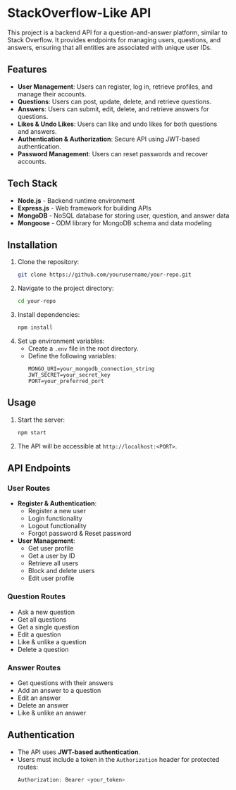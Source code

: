 # StackOverflow-Like API

This project is a backend API for a question-and-answer platform, similar to Stack Overflow. It provides endpoints for managing users, questions, and answers, ensuring that all entities are associated with unique user IDs.

## Features
- **User Management**: Users can register, log in, retrieve profiles, and manage their accounts.
- **Questions**: Users can post, update, delete, and retrieve questions.
- **Answers**: Users can submit, edit, delete, and retrieve answers for questions.
- **Likes & Undo Likes**: Users can like and undo likes for both questions and answers.
- **Authentication & Authorization**: Secure API using JWT-based authentication.
- **Password Management**: Users can reset passwords and recover accounts.

## Tech Stack
- **Node.js** - Backend runtime environment
- **Express.js** - Web framework for building APIs
- **MongoDB** - NoSQL database for storing user, question, and answer data
- **Mongoose** - ODM library for MongoDB schema and data modeling

## Installation
1. Clone the repository:
   ```sh
   git clone https://github.com/yourusername/your-repo.git
   ```
2. Navigate to the project directory:
   ```sh
   cd your-repo
   ```
3. Install dependencies:
   ```sh
   npm install
   ```
4. Set up environment variables:
   - Create a `.env` file in the root directory.
   - Define the following variables:
     ```env
     MONGO_URI=your_mongodb_connection_string
     JWT_SECRET=your_secret_key
     PORT=your_preferred_port
     ```

## Usage
1. Start the server:
   ```sh
   npm start
   ```
2. The API will be accessible at `http://localhost:<PORT>`.

## API Endpoints
### User Routes
- **Register & Authentication**:
  - Register a new user
  - Login functionality
  - Logout functionality
  - Forgot password & Reset password
- **User Management**:
  - Get user profile
  - Get a user by ID
  - Retrieve all users
  - Block and delete users
  - Edit user profile

### Question Routes
- Ask a new question
- Get all questions
- Get a single question
- Edit a question
- Like & unlike a question
- Delete a question

### Answer Routes
- Get questions with their answers
- Add an answer to a question
- Edit an answer
- Delete an answer
- Like & unlike an answer

## Authentication
- The API uses **JWT-based authentication**.
- Users must include a token in the `Authorization` header for protected routes:
  ```sh
  Authorization: Bearer <your_token>
  ```